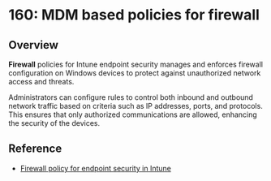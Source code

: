 # 160: MDM based policies for firewall

## Overview

**Firewall** policies for Intune endpoint security manages and enforces firewall configuration on Windows devices to protect against unauthorized network access and threats.

Administrators can configure rules to control both inbound and outbound network traffic based on criteria such as IP addresses, ports, and protocols. This ensures that only authorized communications are allowed, enhancing the security of the devices.

## Reference

* [Firewall policy for endpoint security in Intune](https://learn.microsoft.com/en-us/mem/intune/protect/endpoint-security-firewall-policy)

